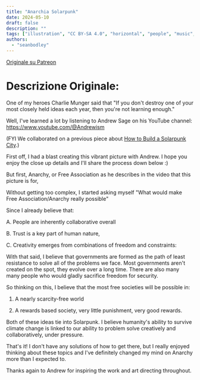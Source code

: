 ```yaml
---
title: "Anarchia Solarpunk"
date: 2024-05-10
draft: false
description: ""
tags: ["illustration", "CC BY-SA 4.0", "horizontal", "people", "music", "food"]
authors:
  - "seanbodley"
---
```


[Originale su Patreon](https://www.patreon.com/posts/solarpunk-with-103968472)

# Descrizione Originale:

One of my heroes Charlie Munger said that "If you don't destroy one of your most closely held ideas each year, then you're not learning enough."

Well, I've learned a lot by listening to Andrew Sage on his YouTube channel: https://www.youtube.com/@Andrewism

(FYI We collaborated on a previous piece about [How to Build a Solarpunk City](/it/art/sean-bodley-solarpunk-city/).)

First off, I had a blast creating this vibrant picture with Andrew. I hope you enjoy the close up details and I'll share the process down below :)

But first, Anarchy, or Free Association as he describes in the video that this picture is for,

Without getting too complex, I started asking myself "What would make Free Association/Anarchy really possible"

Since I already believe that:

A. People are inherently collaborative overall

B. Trust is a key part of human nature,

C. Creativity emerges from combinations of freedom and constraints:

With that said, I believe that governments are formed as the path of least resistance to solve all of the problems we face. Most governments aren't created on the spot, they evolve over a long time. There are also many many people who would gladly sacrifice freedom for security.

So thinking on this, I believe that the most free societies will be possible in:

1. A nearly scarcity-free world

2. A rewards based society, very little punishment, very good rewards.

Both of these ideas tie into Solarpunk. I believe humanity's ability to survive climate change is linked to our ability to problem solve creatively and collaboratively, under pressure.

That's it! I don't have any solutions of how to get there, but I really enjoyed thinking about these topics and I've definitely changed my mind on Anarchy more than I expected to.

Thanks again to Andrew for inspiring the work and art directing throughout.
